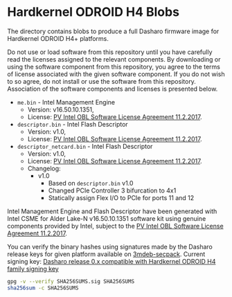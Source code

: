 # Hardkernel ODROID H4 Blobs

The directory contains blobs to produce a full Dasharo firmware image for
Hardkernel ODROID H4+ platforms.

Do not use or load software from this repository until you have carefully read
the licenses assigned to the relevant components. By downloading or using the
software component from this repository, you agree to the terms of license
associated with the given software component. If you do not wish to so agree,
do not install or use the software from this repository. Association of the
software components and licenses is presented below.

* `me.bin` - Intel Management Engine
  * Version: v16.50.10.1351,
  * License:  [PV Intel OBL Software License Agreement 11.2.2017][INTEL SLA].
* `descriptor.bin` - Intel Flash Descriptor
  * Version: v1.0,
  * License:  [PV Intel OBL Software License Agreement 11.2.2017][INTEL SLA].
* `descriptor_netcard.bin` - Intel Flash Descriptor
  * Version: v1.0,
  * License:  [PV Intel OBL Software License Agreement 11.2.2017][INTEL SLA].
  * Changelog:
    * v1.0
      * Based on `descriptor.bin` v1.0
      * Changed PCIe Controller 3 bifurcation to 4x1
      * Statically assign Flex I/O to PCIe for ports 11 and 12

Intel Management Engine and Flash Descriptor have been generated with Intel
CSME for Alder Lake-N v16.50.10.1351 software kit using genuine components
provided by Intel, subject to the [PV Intel OBL Software License Agreement
11.2.2017][INTEL SLA].

You can verify the binary hashes using signatures made by the Dasharo release
keys for given platform available on
[3mdeb-secpack](https://github.com/3mdeb/3mdeb-secpack). Current signing key:
[Dasharo release 0.x compatible with Hardkernel ODROID H4 family signing
key][KEY]

```bash
gpg -v --verify SHA256SUMS.sig SHA256SUMS
sha256sum -c SHA256SUMS
```

[INTEL SLA]: ../../licenses/pv%20intel%20obl%20software%20license%20agreement%2011.2.2017.pdf
[KEY]: https://github.com/3mdeb/3mdeb-secpack/blob/master/dasharo/hardkernel_odroid_h4/dasharo-release-0.x-compatible-with-hardkernel-odroid-h4-family-signing-key.asc